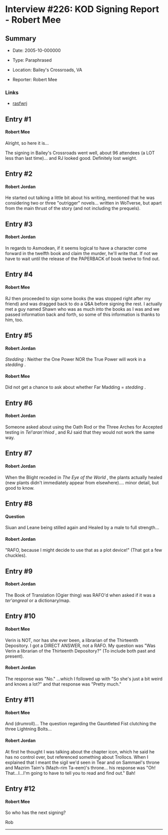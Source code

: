 # Interview #226: KOD Signing Report - Robert Mee

## Summary

- Date: 2005-10-000000

- Type: Paraphrased

- Location: Bailey's Crossroads, VA

- Reporter: Robert Mee

### Links

- [rasfwrj](http://groups.google.com/group/rec.arts.sf.written.robert-jordan/msg/05e298691778217e)


## Entry #1

#### Robert Mee

Alright, so here it is...

The signing in Bailey's Crossroads went well, about 96 attendees (a LOT less than last time)... and RJ looked good. Definitely lost weight.

## Entry #2

#### Robert Jordan

He started out talking a little bit about his writing, mentioned that he was considering two or three "outrigger" novels... written in WoTverse, but apart from the main thrust of the story (and not including the prequels).

## Entry #3

#### Robert Jordan

In regards to Asmodean, if it seems logical to have a character come forward in the twelfth book and claim the murder, he'll write that. If not we have to wait until the release of the PAPERBACK of book twelve to find out.

## Entry #4

#### Robert Mee

RJ then proceeded to sign some books (he was stopped right after my friend) and was dragged back to do a Q&A before signing the rest. I actually met a guy named Shawn who was as much into the books as I was and we passed information back and forth, so some of this information is thanks to him, too.

## Entry #5

#### Robert Jordan

*Stedding*
: Neither the One Power NOR the True Power will work in a
*stedding*
.

#### Robert Mee

Did not get a chance to ask about whether Far Madding =
*stedding*
.

## Entry #6

#### Robert Jordan

Someone asked about using the Oath Rod or the Three Arches for Accepted testing in
*Tel'aran'rhiod*
, and RJ said that they would not work the same way.

## Entry #7

#### Robert Jordan

When the Blight receded in
*The Eye of the World*
, the plants actually healed (new plants didn't immediately appear from elsewhere).... minor detail, but good to know.

## Entry #8

#### Question

Siuan and Leane being stilled again and Healed by a male to full strength...

#### Robert Jordan

"RAFO, because I might decide to use that as a plot device!" (That got a few chuckles).

## Entry #9

#### Robert Jordan

The Book of Translation (Ogier thing) was RAFO'd when asked if it was a
*ter'angreal*
or a dictionary/map.

## Entry #10

#### Robert Mee

Verin is NOT, nor has she ever been, a librarian of the Thirteenth Depository. I got a DIRECT ANSWER, not a RAFO. My question was "Was Verin a librarian of the Thirteenth Depository?" (To include both past and present).

#### Robert Jordan

The response was "No." ...which I followed up with "So she's just a bit weird and knows a lot?" and that response was "Pretty much."

## Entry #11

#### Robert Mee

And (drumroll)... The question regarding the Gauntleted Fist clutching the three Lightning Bolts...

#### Robert Jordan

At first he thought I was talking about the chapter icon, which he said he has no control over, but referenced something about Trollocs. When I explained that I meant the sigil we'd seen in Tear and on Sammael's throne and Mazrim Taim's (Mazh-rim Ta-eem)'s throne... his response was "Oh! That...I...I'm going to have to tell you to read and find out." Bah!

## Entry #12

#### Robert Mee

So who has the next signing?

Rob


---

